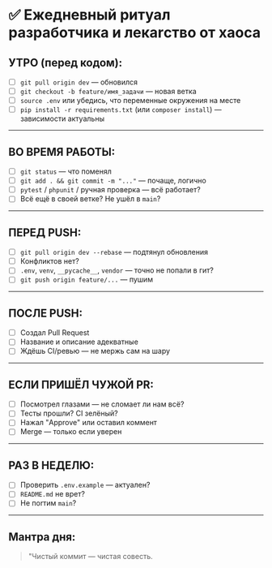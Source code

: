 # ✅ Ежедневный ритуал разработчика и лекаrство от хаоса

## УТРО (перед кодом):
- [ ] `git pull origin dev` — обновился
- [ ] `git checkout -b feature/имя_задачи` — новая ветка
- [ ] `source .env` или убедись, что переменные окружения на месте
- [ ] `pip install -r requirements.txt` (или `composer install`) — зависимости актуальны

---

## ВО ВРЕМЯ РАБОТЫ:
- [ ] `git status` — что поменял
- [ ] `git add . && git commit -m "..."` — почаще, логично
- [ ] `pytest` / `phpunit` / ручная проверка — всё работает?
- [ ] Всё ещё в своей ветке? Не ушёл в `main`?

---

## ПЕРЕД PUSH:
- [ ] `git pull origin dev --rebase` — подтянул обновления
- [ ] Конфликтов нет?
- [ ] `.env`, `venv`, `__pycache__`, `vendor` — точно не попали в гит?
- [ ] `git push origin feature/...` — пушим

---

## ПОСЛЕ PUSH:
- [ ] Создал Pull Request
- [ ] Название и описание адекватные
- [ ] Ждёшь CI/ревью — не мержь сам на шару

---

## ЕСЛИ ПРИШЁЛ ЧУЖОЙ PR:
- [ ] Посмотрел глазами — не сломает ли нам всё?
- [ ] Тесты прошли? CI зелёный?
- [ ] Нажал "Approve" или оставил коммент
- [ ] Merge — только если уверен

---

## РАЗ В НЕДЕЛЮ:
- [ ] Проверить `.env.example` — актуален?
- [ ] `README.md` не врет?
- [ ] Не поrтим `main`?

---

##  Мантра дня:
> "Чистый коммит — чистая совесть. 
